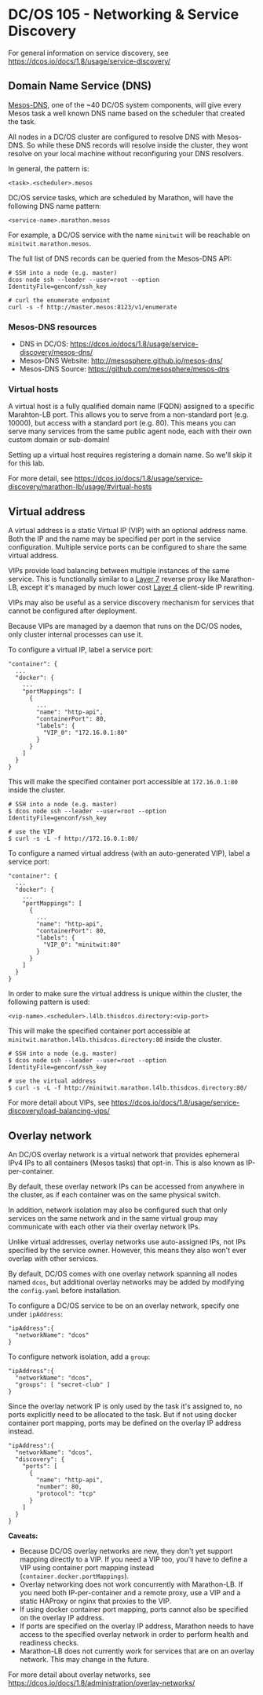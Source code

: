 # DC/OS 105 - Networking & Service Discovery

For general information on service discovery, see https://dcos.io/docs/1.8/usage/service-discovery/


## Domain Name Service (DNS)

[Mesos-DNS](https://github.com/mesosphere/mesos-dns), one of the ~40 DC/OS system components, will give every Mesos task a well known DNS name based on the scheduler that created the task.

All nodes in a DC/OS cluster are configured to resolve DNS with Mesos-DNS. So while these DNS records will resolve inside the cluster, they wont resolve on your local machine without reconfiguring your DNS resolvers.

In general, the pattern is:

```
<task>.<scheduler>.mesos
```

DC/OS service tasks, which are scheduled by Marathon, will have the following DNS name pattern:

```
<service-name>.marathon.mesos
```

For example, a DC/OS service with the name `minitwit` will be reachable on `minitwit.marathon.mesos`.

The full list of DNS records can be queried from the Mesos-DNS API:

```
# SSH into a node (e.g. master)
dcos node ssh --leader --user=root --option IdentityFile=genconf/ssh_key

# curl the enumerate endpoint
curl -s -f http://master.mesos:8123/v1/enumerate
```

### Mesos-DNS resources

- DNS in DC/OS: <https://dcos.io/docs/1.8/usage/service-discovery/mesos-dns/>
- Mesos-DNS Website: http://mesosphere.github.io/mesos-dns/
- Mesos-DNS Source: https://github.com/mesosphere/mesos-dns

### Virtual hosts

A virtual host is a fully qualified domain name (FQDN) assigned to a specific Marahton-LB port.
This allows you to serve from a non-standard port (e.g. 10000), but access with a standard port (e.g. 80).
This means you can serve many services from the same public agent node, each with their own custom domain or sub-domain!

Setting up a virtual host requires registering a domain name. So we'll skip it for this lab.

For more detail, see <https://dcos.io/docs/1.8/usage/service-discovery/marathon-lb/usage/#virtual-hosts>

## Virtual address

A virtual address is a static Virtual IP (VIP) with an optional address name. Both the IP and the name may be specified per port in the service configuration. Multiple service ports can be configured to share the same virtual address.

VIPs provide load balancing between multiple instances of the same service. This is functionally similar to a [Layer 7](https://en.wikipedia.org/wiki/OSI_model#Layer_7:_Application_Layer) reverse proxy like Marathon-LB, except it's managed by much lower cost [Layer 4](https://en.wikipedia.org/wiki/OSI_model#Layer_4:_Transport_Layer) client-side IP rewriting.

VIPs may also be useful as a service discovery mechanism for services that cannot be configured after deployment.

Because VIPs are managed by a daemon that runs on the DC/OS nodes, only cluster internal processes can use it.

To configure a virtual IP, label a service port:

```
"container": {
  ...
  "docker": {
    ...
    "portMappings": [
      {
        ...
        "name": "http-api",
        "containerPort": 80,
        "labels": {
          "VIP_0": "172.16.0.1:80"
        }
      }
    ]
  }
}
```

This will make the specified container port accessible at `172.16.0.1:80` inside the cluster.

```
# SSH into a node (e.g. master)
$ dcos node ssh --leader --user=root --option IdentityFile=genconf/ssh_key

# use the VIP
$ curl -s -L -f http://172.16.0.1:80/
```

To configure a named virtual address (with an auto-generated VIP), label a service port:

```
"container": {
  ...
  "docker": {
    ...
    "portMappings": [
      {
        ...
        "name": "http-api",
        "containerPort": 80,
        "labels": {
          "VIP_0": "minitwit:80"
        }
      }
    ]
  }
}
```

In order to make sure the virtual address is unique within the cluster, the following pattern is used:

```
<vip-name>.<scheduler>.l4lb.thisdcos.directory:<vip-port>
```

This will make the specified container port accessible at `minitwit.marathon.l4lb.thisdcos.directory:80` inside the cluster.

```
# SSH into a node (e.g. master)
$ dcos node ssh --leader --user=root --option IdentityFile=genconf/ssh_key

# use the virtual address
$ curl -s -L -f http://minitwit.marathon.l4lb.thisdcos.directory:80/
```

For more detail about VIPs, see <https://dcos.io/docs/1.8/usage/service-discovery/load-balancing-vips/>

## Overlay network

An DC/OS overlay network is a virtual network that provides ephemeral IPv4 IPs to all containers (Mesos tasks) that opt-in. This is also known as IP-per-container.

By default, these overlay network IPs can be accessed from anywhere in the cluster, as if each container was on the same physical switch.

In addition, network isolation may also be configured such that only services on the same network and in the same virtual group may communicate with each other via their overlay network IPs.

Unlike virtual addresses, overlay networks use auto-assigned IPs, not IPs specified by the service owner. However, this means they also won't ever overlap with other services.

By default, DC/OS comes with one overlay network spanning all nodes named `dcos`, but additional overlay networks may be added by modifying the `config.yaml` before installation.

To configure a DC/OS service to be on an overlay network, specify one under `ipAddress`:

```
"ipAddress":{
  "networkName": "dcos"
}
```

To configure network isolation, add a `group`:

```
"ipAddress":{
  "networkName": "dcos",
  "groups": [ "secret-club" ]
}
```

Since the overlay network IP is only used by the task it's assigned to, no ports explicitly need to be allocated to the task. But if not using docker container port mapping, ports may be defined on the overlay IP address instead.

```
"ipAddress":{
  "networkName": "dcos",
  "discovery": {
    "ports": [
      {
        "name": "http-api",
        "number": 80,
        "protocol": "tcp"
      }
    ]
  }
}
```

**Caveats:**

- Because DC/OS overlay networks are new, they don't yet support mapping directly to a VIP. If you need a VIP too, you'll have to define a VIP using container port mapping instead (`container.docker.portMappings`).
- Overlay networking does not work concurrently with Marathon-LB. If you need both IP-per-container and a remote proxy, use a VIP and a static HAProxy or nginx that proxies to the VIP.
- If using docker container port mapping, ports cannot also be specified on the overlay IP address.
- If ports are specified on the overlay IP address, Marathon needs to have access to the specified overlay network in order to perform health and readiness checks.
- Marathon-LB does not currently work for services that are on an overlay network. This may change in the future.

For more detail about overlay networks, see https://dcos.io/docs/1.8/administration/overlay-networks/

